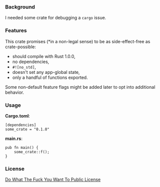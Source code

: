 

### Background

I needed some crate for debugging a `cargo` issue.



### Features

This crate promises (*in a non-legal sense) to be as side-effect-free as crate-possible:

- should compile with Rust 1.0.0,
- no dependencies,
- `#![no_std]`,
- doesn't set any app-global state,
- only a handful of functions exported.

Some non-default feature flags might be added later to opt into additional behavior.



### Usage

**Cargo.toml**:

```
[dependencies]
some_crate = "0.1.0"
```

**main.rs**:

```
pub fn main() {
    some_crate::f();
}
```


### License

[Do What The Fuck You Want To Public License](https://choosealicense.com/licenses/wtfpl/)
